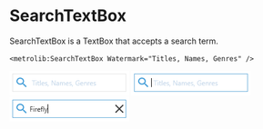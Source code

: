 # SearchTextBox

SearchTextBox is a TextBox that accepts a search term.

```xaml
<metrolib:SearchTextBox Watermark="Titles, Names, Genres" />
```
![SearchTextBox example](Default.png)
![SearchTextBox focused example](Focused.png)
![SearchTextBox text example](Text.png)
